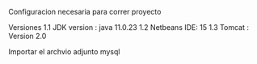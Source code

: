 Configuracion necesaria para correr proyecto 

Versiones 1.1 JDK version : java 11.0.23 1.2 Netbeans IDE: 15 1.3 Tomcat : Version 2.0

Importar el archvio adjunto mysql 
